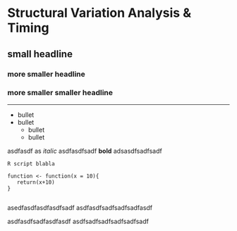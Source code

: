 # Structural Variation Analysis & Timing

## small headline

### more smaller headline

### more smaller smaller headline

---

* bullet
* bullet
  - bullet
  - bullet

 asdfasdf as *italic* asdfasdfsadf **bold** adsasdfsadfsadf


 ```{r}
R script blabla

function <- function(x = 10){
	return(x+10)
}


```


asedfasdfasdfasdfsadf
asdfasdfsadfsadfsadfasdf

asdfasdfsadfasdfasdf
asdfsadfsadfsadfsadfsadf
